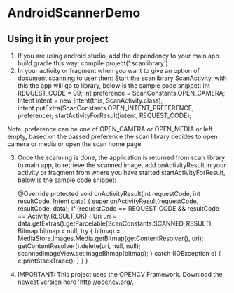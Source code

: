 # AndroidScannerDemo

## Using it in your project
1. If you are using android studio, add the dependency to your main app build.gradle this way: 
	    compile project(':scanlibrary')
2. In your activity or fragment when you want to give an option of document scanning to user then:
Start the scanlibrary ScanActivity, with this the app will go to library, below is the sample code snippet:
       int REQUEST_CODE = 99;
       int preference = ScanConstants.OPEN_CAMERA;
       Intent intent = new Intent(this, ScanActivity.class);
       intent.putExtra(ScanConstants.OPEN_INTENT_PREFERENCE, preference);
       startActivityForResult(intent, REQUEST_CODE);

 Note: preference can be one of OPEN_CAMERA or OPEN_MEDIA or left empty, based on the passed preference the scan library decides to open camera or media or open the scan home page.

3. Once the scanning is done, the application is returned from scan library to main app, to retrieve the scanned image, add onActivityResult in your activity or fragment from where you have started startActivityForResult, below is the sample code snippet:

    @Override
    protected void onActivityResult(int requestCode, int resultCode, Intent data) {
        super.onActivityResult(requestCode, resultCode, data);
        if (requestCode == REQUEST_CODE && resultCode == Activity.RESULT_OK) {
            Uri uri = data.getExtras().getParcelable(ScanConstants.SCANNED_RESULT);
            Bitmap bitmap = null;
            try {
                bitmap = MediaStore.Images.Media.getBitmap(getContentResolver(), uri);
                getContentResolver().delete(uri, null, null);
                scannedImageView.setImageBitmap(bitmap);
            } catch (IOException e) {
                e.printStackTrace();
            }
        }
    }
4. IMPORTANT: This project uses the OPENCV Framework. Download the newest version here 'http://opencv.org/.
